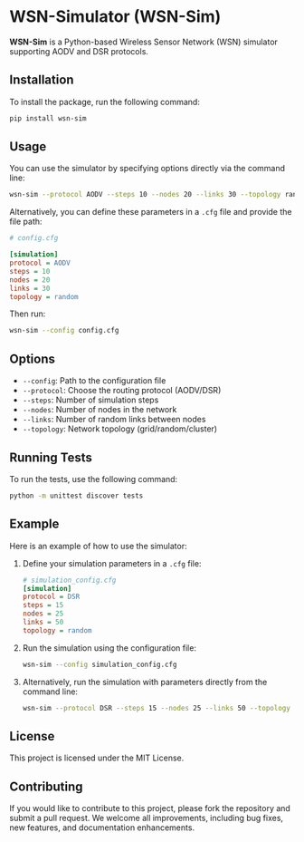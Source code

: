 # WSN-Simulator (WSN-Sim)

**WSN-Sim** is a Python-based Wireless Sensor Network (WSN) simulator supporting AODV and DSR protocols.

## Installation

To install the package, run the following command:

```bash
pip install wsn-sim
```

## Usage

You can use the simulator by specifying options directly via the command line:

```bash
wsn-sim --protocol AODV --steps 10 --nodes 20 --links 30 --topology random
```

Alternatively, you can define these parameters in a `.cfg` file and provide the file path:

```ini
# config.cfg

[simulation]
protocol = AODV
steps = 10
nodes = 20
links = 30
topology = random
```

Then run:

```bash
wsn-sim --config config.cfg
```

## Options

- `--config`: Path to the configuration file
- `--protocol`: Choose the routing protocol (AODV/DSR)
- `--steps`: Number of simulation steps
- `--nodes`: Number of nodes in the network
- `--links`: Number of random links between nodes
- `--topology`: Network topology (grid/random/cluster)

## Running Tests

To run the tests, use the following command:

```bash
python -m unittest discover tests
```

## Example

Here is an example of how to use the simulator:

1. Define your simulation parameters in a `.cfg` file:

    ```ini
    # simulation_config.cfg
    [simulation]
    protocol = DSR
    steps = 15
    nodes = 25
    links = 50
    topology = random
    ```

2. Run the simulation using the configuration file:

    ```bash
    wsn-sim --config simulation_config.cfg
    ```

3. Alternatively, run the simulation with parameters directly from the command line:

    ```bash
    wsn-sim --protocol DSR --steps 15 --nodes 25 --links 50 --topology cluster
    ```

## License

This project is licensed under the MIT License.

## Contributing

If you would like to contribute to this project, please fork the repository and submit a pull request. We welcome all improvements, including bug fixes, new features, and documentation enhancements.


